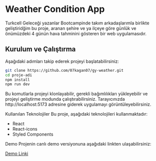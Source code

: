 # Weather Condition App

Turkcell Geleceği yazanlar Bootcampinde takım arkadaşlarımla birlikte geliştiridğim bu proje, aranan şehire ve ya ilçeye göre günlük ve önümüzdeki 4 günün hava tahminini gösteren bir web uygulamasıdır.

## Kurulum ve Çalıştırma

Aşağıdaki adımları takip ederek projeyi başlatabilirsiniz:

```bash
git clone https://github.com/07kagan07/gy-weather.git
cd proje-adi
npm install
npm run dev
```

Bu komutlarla projeyi klonlayabilir, gerekli bağımlılıkları yükleyebilir ve projeyi geliştirme modunda çalıştırabilirsiniz. Tarayıcınızda http://localhost:5173 adresine giderek uygulamayı görüntüleyebilirsiniz.

Kullanılan Teknolojiler
Bu proje, aşağıdaki teknolojileri kullanmaktadır:

- React
- React-icons
- Styled Components

Demo
Projenin canlı demo versiyonuna aşağıdaki linkten ulaşabilirsiniz:

[Demo Linki](https://gy-weather.vercel.app/)
